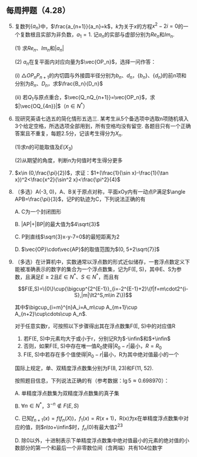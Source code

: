 ## 每周押题（4.28）

5. 复数列$\{a_n\}$中，$\frac{a_{n+1}}{a_n}=k$，$k$为关于$x$的方程$x^2-2i=0$的一个复数根且实部为非负数，$a_1=1$. 记$a_n$的实部与虚部分别为$Re_n$和$Im_n$.

   (1) 求$Re_n$、$Im_n$和$|a_n|$

   (2) $a_n$在复平面内对应向量为$\vec{OP_n}$，选择一问作答：

   (i) $\triangle OP_nP_{n+1}$的内切圆与外接圆半径分别为$b_n$、$d_n$，$\{b_n\}$、$\{d_n\}$的前$n$项和分别为$B_n$、$D_n$，求$\frac{B_n}{D_n}$

   (ii) 若$Q_1$与原点重合，$\vec{Q_nQ_{n+1}}=\vec{OP_n}$，求$|\vec{OQ_{4n}}|$（$n\in N^*$）

6. 现研究英语七选五的简化情形五选三. 某考生从5个备选项中选取n项随机填入3个给定空格，所选选项全部用到，所有空格均没有留空. 各题目只有一个正确答案且不重复，每题2.5分，记该考生得分为$X_n$.

   (1)求n的可能取值及$E(X_3)$

   (2)从期望的角度，判断n为何值时考生得分更多

7. $x\in (0,\frac{\pi}{2})$，求证：$1+(\frac{1}{\sin x}-\frac{1}{\tan x})^2<\frac{x^2}{\sin^2 x}<\frac{\pi^2}{4}$

8. （多选）A(-3, 0)，A、B关于原点对称，平面xOy内有一动点P满足$\angle APB=\frac{\pi}{3}$，记P的轨迹为C，下列说法正确的有

   A. C为一个封闭图形

   B. |AP|+|BP|的最大值为$4\sqrt{3}$

   C. P到直线$\sqrt{3}x-y-7=0$的最短距离为2

   D. $\vec{OP}\cdot\vec{AP}$的取值范围为$(0, 5+2\sqrt{7}]$

9. （多选）在计算机中，实数通常以浮点数的形式近似储存，一套浮点数定义下能被准确表示的数字的集合为一个浮点数集，记为F(E, S)，其中E、S为参数，且满足$E\ge2$且$E\in N^*$、$S\in N^*$，而且有

   $$F(E,S)=\{0\}\cup(\bigcup^{2^{E-1}}_{i=-2^{E-1}+2}\{f|f=m\cdot2^{i-S},|m|\lt2^S,m\in Z\})$$

   其中$\bigcup_{i=m}^{n}A_i=A_m\cup A_{m+1}\cup A_{n+2}\cup\cdots\cup A_n$.

   对于任意实数r，可按照以下步骤得出其在浮点数集F(E, S)中的对应值R

   1. 若F(E, S)中元素均大于或小于r，分别记R为$-\infin$和$+\infin$
   2. 否则，如果F(E, S)中存在唯一值$R_0$使得$|R_0-r|$最小，$R=R_0$
   3. F(E, S)中若存在多个值使得$|R_0-r|$最小，R为其中绝对值最小的一个

   国际上规定，单、双精度浮点数集分别为F(8, 23)和F(11, 52).

   按照题目信息，下列说法正确的有（参考数据：$\lg5\approx 0.698970$）：

   A. 单精度浮点数集为双精度浮点数集的真子集

   B. $\forall n\in N^*$，$3^{-n}\notin F(E,S)$

   C. 已知$f_{n+1}(x)=f(f_n(X))$，$f_1(x)=R(x+1)$，R(x)为x在单精度浮点数集中对应的值，则$n\to+\infin$时，$f_n(0)$有最大值$2^{23}$

   D. 除0以外，十进制表示下单精度浮点数集中绝对值最小的元素的绝对值的小数部分的第一个和最后一个非零数位间（含两端）共有104位数字